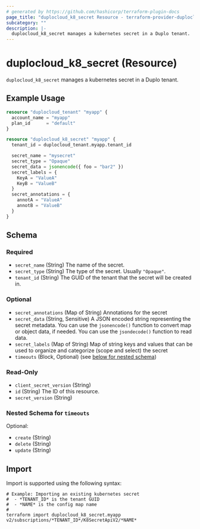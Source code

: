 ```yaml
---
# generated by https://github.com/hashicorp/terraform-plugin-docs
page_title: "duplocloud_k8_secret Resource - terraform-provider-duplocloud"
subcategory: ""
description: |-
  duplocloud_k8_secret manages a kubernetes secret in a Duplo tenant.
---
```


# duplocloud_k8_secret (Resource)

`duplocloud_k8_secret` manages a kubernetes secret in a Duplo tenant.

## Example Usage

```terraform
resource "duplocloud_tenant" "myapp" {
  account_name = "myapp"
  plan_id      = "default"
}

resource "duplocloud_k8_secret" "myapp" {
  tenant_id = duplocloud_tenant.myapp.tenant_id

  secret_name = "mysecret"
  secret_type = "Opaque"
  secret_data = jsonencode({ foo = "bar2" })
  secret_labels = {
    KeyA = "ValueA"
    KeyB = "ValueB"
  }
  secret_annotations = {
    annotA = "ValueA"
    annotB = "ValueB"
  }
}
```

<!-- schema generated by tfplugindocs -->
## Schema

### Required

- `secret_name` (String) The name of the secret.
- `secret_type` (String) The type of the secret.  Usually `"Opaque"`.
- `tenant_id` (String) The GUID of the tenant that the secret will be created in.

### Optional

- `secret_annotations` (Map of String) Annotations for the secret
- `secret_data` (String, Sensitive) A JSON encoded string representing the secret metadata. You can use the `jsonencode()` function to convert map or object data, if needed. You can use the `jsondecode()` function to read data.
- `secret_labels` (Map of String) Map of string keys and values that can be used to organize and categorize (scope and select) the secret
- `timeouts` (Block, Optional) (see [below for nested schema](#nestedblock--timeouts))

### Read-Only

- `client_secret_version` (String)
- `id` (String) The ID of this resource.
- `secret_version` (String)

<a id="nestedblock--timeouts"></a>
### Nested Schema for `timeouts`

Optional:

- `create` (String)
- `delete` (String)
- `update` (String)

## Import

Import is supported using the following syntax:

```shell
# Example: Importing an existing kubernetes secret
#  - *TENANT_ID* is the tenant GUID
#  - *NAME* is the config map name
#
terraform import duplocloud_k8_secret.myapp v2/subscriptions/*TENANT_ID*/K8SecretApiV2/*NAME*
```

